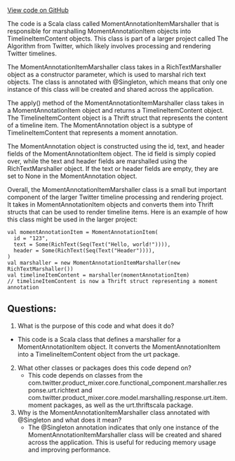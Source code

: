 [View code on GitHub](https://github.com/misbahsy/the-algorithm/product-mixer/core/src/main/scala/com/twitter/product_mixer/core/functional_component/marshaller/response/urt/item/moment/MomentAnnotationItemMarshaller.scala)

The code is a Scala class called MomentAnnotationItemMarshaller that is responsible for marshalling MomentAnnotationItem objects into TimelineItemContent objects. This class is part of a larger project called The Algorithm from Twitter, which likely involves processing and rendering Twitter timelines.

The MomentAnnotationItemMarshaller class takes in a RichTextMarshaller object as a constructor parameter, which is used to marshal rich text objects. The class is annotated with @Singleton, which means that only one instance of this class will be created and shared across the application.

The apply() method of the MomentAnnotationItemMarshaller class takes in a MomentAnnotationItem object and returns a TimelineItemContent object. The TimelineItemContent object is a Thrift struct that represents the content of a timeline item. The MomentAnnotation object is a subtype of TimelineItemContent that represents a moment annotation.

The MomentAnnotation object is constructed using the id, text, and header fields of the MomentAnnotationItem object. The id field is simply copied over, while the text and header fields are marshalled using the RichTextMarshaller object. If the text or header fields are empty, they are set to None in the MomentAnnotation object.

Overall, the MomentAnnotationItemMarshaller class is a small but important component of the larger Twitter timeline processing and rendering project. It takes in MomentAnnotationItem objects and converts them into Thrift structs that can be used to render timeline items. Here is an example of how this class might be used in the larger project:

```
val momentAnnotationItem = MomentAnnotationItem(
  id = "123",
  text = Some(RichText(Seq(Text("Hello, world!")))),
  header = Some(RichText(Seq(Text("Header")))),
)
val marshaller = new MomentAnnotationItemMarshaller(new RichTextMarshaller())
val timelineItemContent = marshaller(momentAnnotationItem)
// timelineItemContent is now a Thrift struct representing a moment annotation
```
## Questions: 
 1. What is the purpose of this code and what does it do?
   - This code is a Scala class that defines a marshaller for a MomentAnnotationItem object. It converts the MomentAnnotationItem into a TimelineItemContent object from the urt package.
2. What other classes or packages does this code depend on?
   - This code depends on classes from the com.twitter.product_mixer.core.functional_component.marshaller.response.urt.richtext and com.twitter.product_mixer.core.model.marshalling.response.urt.item.moment packages, as well as the urt.thriftscala package.
3. Why is the MomentAnnotationItemMarshaller class annotated with @Singleton and what does it mean?
   - The @Singleton annotation indicates that only one instance of the MomentAnnotationItemMarshaller class will be created and shared across the application. This is useful for reducing memory usage and improving performance.